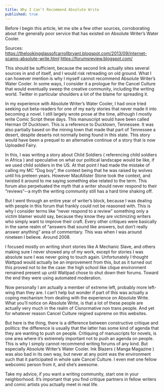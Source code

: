```yaml
---
title: Why I Can’t Recommend Absolute Write
published: true
---
```

Before I begin this article, let me site a few other sources, corroborating about the generally poor service that has existed on Absolute Writer’s Water Cooler.

Sources:
https://thelookingglassofcarrollbryant.blogspot.com/2013/09/internet-scams-absolute-write.html
https://forumsreview.blogspot.com/

This should be sufficient, because the second link actually sites several sources in and of itself, and I would risk retreading on old ground. What I can however mention is why I myself cannot recommend Absolute Writer’s Water Cooler. In some ways, I consider it a prologue for the Cancel Culture that would eventually sweep the creative community, including the writing world. Twitter in particular shoulders a lot of the blame for spreading it.

In my experience with Absolute Writer’s Water Cooler, I had once tried seeking out beta-readers for one of my early stories that never made it into becoming a novel. I still largely wrote prose at the time, although I mostly write Comic Script these days. This manuscript would have been called Herman Of Ducktown. This is a reference to Ducktown, Tennessee. It was also partially based on the mining town that made that part of Tennessee a desert, despite deserts not normally being found in this state. This story would have been a prequel to an alternative continue of a story that is now Uploaded Fairy.

In this, I was writing a story about Child Soldiers ( referencing child soldiers in Africa ) and speculative on what our political landscape would be like, if we used child soldiers in the US. At that point I had made the mistake of calling my MC “Dog boy”, the context being that he was raised by wolves until his preteen years. However MacAllister Stone took the context, and twisted it around to me saying something else related to the term. This forum also perpetuated the myth that a writer should never respond to their “reviews”--a myth the writing community still has a hard time shaking off.

But I went through an entire year of writer’s block, because I was dealing with people in this forum that frankly could not be reasoned with. This is why I consider terms like “never respond to a review” something only a victim blamer would say, because they know they are victimizing writers who simply want to improve their craft. Every other critiques were basically in the same realm of “answers that sound like answers, but don’t really answer anything” area of commentary. This was when I was around nineteen I believe. Around 2008.

I focused mostly on writing short stories like A Mechanic Slave, and others making sure I never showed any of my work, except for stories I was absolute sure I was never going to touch again. Unfortunately I thought Wattpad would actually be an improvement from this, but as it turned out this proved not to be the case: the high school like clique environment remained present up until Wattpad chose to shut down their forums. Toward the end they were using automated moderation.

Now personally I am actually a member of extreme left, probably more left-wing than they are. I can’t help but wonder if part of this was actually a coping mechanism from dealing with the experience on Absolute Write. What you’ll notice on Absolute Write, is that a lot of these people are actually very much in the realm of Cisnormative non trans people. And yet for whatever reason Cancel Culture reigned supreme on this websites.

But here is the thing, there is a difference between constructive critique and politics: the difference is usually that the latter has some kind of agenda that they are wanting to push on people. Critiquing of manuscripts for novels, is one area where it’s extremely important not to push an agenda on people. This is why I simply cannot recommend writing forums of any kind. But especially Absolute Writer’s Water Cooler. Ink Blazers ( Manga Magazine ) was also bad in its own way, but never at any point was the environment such that it participated in whole sale Cancel Culture. I even met one fellow webcomic person from it, and she’s awesome.

Take my advice, if you want a writing community, start one in your neighborhood. It’s important that you find critique partners in fellow writers and comic artists you actually meet in real life.
